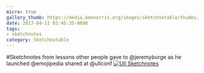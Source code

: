 ```yaml
---
micro: true
gallery_thumb: https://media.bennorris.org/images/sketchnotable/thumbs/ull-2017-sketchnotes-10.jpg
date: 2017-04-11 03:45:35-0600
tags:
- sketchnotes
category: Sketchnotable
---
```


#Sketchnotes from lessons other people gave to @jeremyburge as he launched @emojipedia shared at @ullconf [![Ull Sketchnotes](https://media.bennorris.org/images/sketchnotable/ull-2017/ull-2017-sketchnotes-10.jpg)](https://media.bennorris.org/images/sketchnotable/ull-2017/ull-2017-sketchnotes-10.jpg)